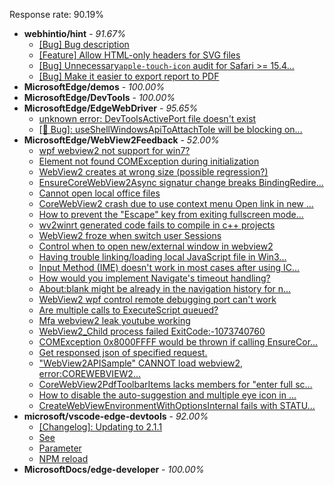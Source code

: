 Response rate: 90.19%

* **webhintio/hint** - _91.67%_
  * [[Bug] Bug description](https://github.com/webhintio/hint/issues/5307)
  * [[Feature] Allow HTML-only headers for SVG files](https://github.com/webhintio/hint/issues/5281)
  * [[Bug] Unnecessary`apple-touch-icon` audit for Safari >= 15.4...](https://github.com/webhintio/hint/issues/5256)
  * [[Bug] Make it easier to export report to PDF](https://github.com/webhintio/hint/issues/5217)
* **MicrosoftEdge/demos** - _100.00%_
* **MicrosoftEdge/DevTools** - _100.00%_
* **MicrosoftEdge/EdgeWebDriver** - _95.65%_
  * [unknown error: DevToolsActivePort file doesn't exist](https://github.com/MicrosoftEdge/EdgeWebDriver/issues/44)
  * [[🐛 Bug]: useShellWindowsApiToAttachToIe will be blocking on...](https://github.com/MicrosoftEdge/EdgeWebDriver/issues/34)
* **MicrosoftEdge/WebView2Feedback** - _52.00%_
  * [wpf webview2 not support for win7?](https://github.com/MicrosoftEdge/WebView2Feedback/issues/2782)
  * [Element not found COMException during initialization](https://github.com/MicrosoftEdge/WebView2Feedback/issues/2780)
  * [WebView2 creates at wrong size (possible regression?)](https://github.com/MicrosoftEdge/WebView2Feedback/issues/2776)
  * [EnsureCoreWebView2Async signatur change breaks BindingRedire...](https://github.com/MicrosoftEdge/WebView2Feedback/issues/2775)
  * [Cannot open local office files ](https://github.com/MicrosoftEdge/WebView2Feedback/issues/2774)
  * [CoreWebView2 crash due to use context menu Open link in new ...](https://github.com/MicrosoftEdge/WebView2Feedback/issues/2771)
  * [How to prevent the "Escape" key from exiting fullscreen mode...](https://github.com/MicrosoftEdge/WebView2Feedback/issues/2770)
  * [wv2winrt generated code fails to compile in c++ projects](https://github.com/MicrosoftEdge/WebView2Feedback/issues/2768)
  * [WebView2 froze when switch user Sessions](https://github.com/MicrosoftEdge/WebView2Feedback/issues/2762)
  * [Control when to open new/external window in webview2](https://github.com/MicrosoftEdge/WebView2Feedback/issues/2760)
  * [Having trouble linking/loading local JavaScript file in Win3...](https://github.com/MicrosoftEdge/WebView2Feedback/issues/2759)
  * [Input Method (IME) doesn't work in most cases after using IC...](https://github.com/MicrosoftEdge/WebView2Feedback/issues/2758)
  * [How would you implement Navigate's timeout handling?](https://github.com/MicrosoftEdge/WebView2Feedback/issues/2757)
  * [About:blank might be already in the navigation history for n...](https://github.com/MicrosoftEdge/WebView2Feedback/issues/2751)
  * [WebView2 wpf control remote debugging port can't work](https://github.com/MicrosoftEdge/WebView2Feedback/issues/2750)
  * [Are multiple calls to ExecuteScript queued?](https://github.com/MicrosoftEdge/WebView2Feedback/issues/2738)
  * [Mfa webview2 leak youtube working](https://github.com/MicrosoftEdge/WebView2Feedback/issues/2721)
  * [WebView2_Child process failed ExitCode:-1073740760](https://github.com/MicrosoftEdge/WebView2Feedback/issues/2761)
  * [COMException 0x8000FFFF would be thrown if calling EnsureCor...](https://github.com/MicrosoftEdge/WebView2Feedback/issues/2740)
  * [Get responsed json of specified request.](https://github.com/MicrosoftEdge/WebView2Feedback/issues/2732)
  * ["WebView2APISample" CANNOT load webview2, error:COREWEBVIEW2...](https://github.com/MicrosoftEdge/WebView2Feedback/issues/2731)
  * [CoreWebView2PdfToolbarItems lacks members for "enter full sc...](https://github.com/MicrosoftEdge/WebView2Feedback/issues/2728)
  * [How to disable the auto-suggestion and multiple eye icon in ...](https://github.com/MicrosoftEdge/WebView2Feedback/issues/2723)
  * [CreateWebViewEnvironmentWithOptionsInternal fails with STATU...](https://github.com/MicrosoftEdge/WebView2Feedback/issues/2722)
* **microsoft/vscode-edge-devtools** - _92.00%_
  * [[Changelog]: Updating to 2.1.1](https://github.com/microsoft/vscode-edge-devtools/pull/1183)
  * [See](https://github.com/microsoft/vscode-edge-devtools/issues/1182)
  * [Parameter](https://github.com/microsoft/vscode-edge-devtools/issues/1180)
  * [NPM reload ](https://github.com/microsoft/vscode-edge-devtools/issues/1156)
* **MicrosoftDocs/edge-developer** - _100.00%_